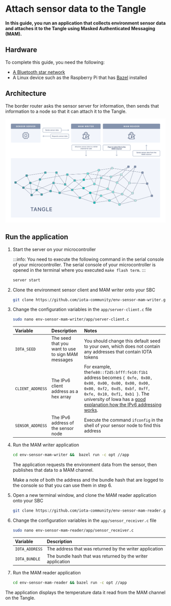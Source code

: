 # Attach sensor data to the Tangle

**In this guide, you run an application that collects environment sensor data and attaches it to the Tangle using Masked Authenticated Messaging (MAM).**

## Hardware

To complete this guide, you need the following:

- [A Bluetooth star network](../how-to-guides/set-up-a-bluetooth-star-network.md)
- A Linux device such as the Raspberry Pi that has [Bazel](https://docs.bazel.build/versions/master/install.html) installed

## Architecture

The border router asks the sensor server for information, then sends that information to a node so that it can attach it to the Tangle.

![MAMv1 environment sensor architecture](../images/messagetoMAM.png)

## Run the application

1. Start the server on your microcontroller
    
    :::info:
    You need to execute the following command in the serial console of your microcontroller.
    The serial console of your microcontroller is opened in the terminal where you executed `make flash term`.
    :::
    
    ```bash
    server start
    ```
    
2. Clone the environment sensor client and MAM writer onto your SBC

    ```bash
    git clone https://github.com/iota-community/env-sensor-mam-writer.git
    ```

3. Change the configuration variables in the `app/server-client.c` file

    ```bash
    sudo nano env-sensor-mam-writer/app/server-client.c
    ```

    |**Variable**|**Description**|**Notes**|
    |:-------|:----------|:----|
    |`IOTA_SEED`| The seed that you want to use to sign MAM messages|You should change this default seed to your own, which does not contain any addresses that contain IOTA tokens|
    |`CLIENT_ADDRESS`| The IPv6 client address as a hex array|For example, the`fe80::f2d5:bfff:fe10:f1b1` address becomes `{ 0xfe, 0x80, 0x00, 0x00, 0x00, 0x00, 0x00, 0x00, 0xf2, 0xd5, 0xbf, 0xff, 0xfe, 0x10, 0xf1, 0xb1 }`. The university of Iowa has a [good explanation how the IPv6 addressing works](https://its.uiowa.edu/support/article/1209).|
    |`SENSOR_ADDRESS`|The IPv6 address of the sensor node|Execute the command `ifconfig` in the shell of your sensor node to find this address|

4. Run the MAM writer application

    ```bash
    cd env-sensor-mam-writer &&  bazel run -c opt //app
    ```

    The application requests the environment data from the sensor, then publishes that data to a MAM channel.

    Make a note of both the address and the bundle hash that are logged to the console so that you can use them in step 6.

5. Open a new terminal window, and clone the MAM reader application onto your SBC

    ```bash
    git clone https://github.com/iota-community/env-sensor-mam-reader.git
    ```

6. Change the configuration variables in the `app/sensor_receiver.c` file

    ```bash
    sudo nano env-sensor-mam-reader/app/sensor_receiver.c
    ```

    |**Variable**|**Description**|
    |:-------|:----------|
    |`IOTA_ADDRESS`|The address that was returned by the writer application|
    |`IOTA_BUNDLE`|The bundle hash that was returned by the writer application|

7. Run the MAM reader application

    ```bash
    cd env-sensor-mam-reader && bazel run -c opt //app
    ```

The application displays the temperature data it read from the MAM channel on the Tangle.
